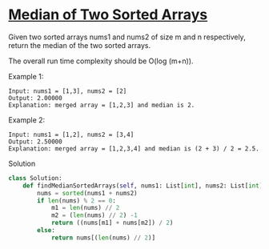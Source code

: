 # [Median of Two Sorted Arrays](https://leetcode.com/problems/median-of-two-sorted-arrays/submissions/)

Given two sorted arrays nums1 and nums2 of size m and n respectively, return the median of the two sorted arrays.

The overall run time complexity should be O(log (m+n)).

Example 1:
```
Input: nums1 = [1,3], nums2 = [2]
Output: 2.00000
Explanation: merged array = [1,2,3] and median is 2.
```
Example 2:
```
Input: nums1 = [1,2], nums2 = [3,4]
Output: 2.50000
Explanation: merged array = [1,2,3,4] and median is (2 + 3) / 2 = 2.5.
```
Solution
```python
class Solution:
    def findMedianSortedArrays(self, nums1: List[int], nums2: List[int]) -> float:
        nums = sorted(nums1 + nums2)
        if len(nums) % 2 == 0:
            m1 = len(nums) // 2
            m2 = (len(nums) // 2) -1
            return ((nums[m1] + nums[m2]) / 2)
        else:
            return nums[(len(nums) // 2)]
```